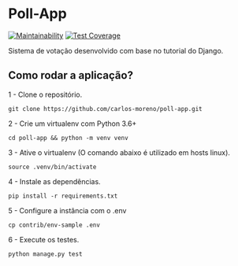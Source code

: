 # Poll-App
[![Maintainability](https://api.codeclimate.com/v1/badges/1ff25493030d27d507b7/maintainability)](https://codeclimate.com/github/carlos-moreno/poll-app/maintainability)
[![Test Coverage](https://api.codeclimate.com/v1/badges/1ff25493030d27d507b7/test_coverage)](https://codeclimate.com/github/carlos-moreno/poll-app/test_coverage)

Sistema de votação desenvolvido com base no tutorial do Django.


## Como rodar a aplicação?
1 - Clone o repositório.
```console
git clone https://github.com/carlos-moreno/poll-app.git
```
2 - Crie um virtualenv com Python 3.6+
```console
cd poll-app && python -m venv venv
```
3 - Ative o virtualenv (O comando abaixo é utilizado em hosts linux).
```console
source .venv/bin/activate
```
4 - Instale as dependências.
```console
pip install -r requirements.txt
```
5 - Configure a instância com o .env
```console
cp contrib/env-sample .env
```
6 - Execute os testes.
```console
python manage.py test
```
